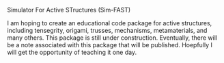 Simulator For Active STructures (Sim-FAST)

I am hoping to create an educational code package for active structures, including tensegrity, origami, trusses, mechanisms, metamaterials, and many others. 
This package is still under construction.
Eventually, there will be a note associated with this package that will be published. 
Hoepfully I will get the opportunity of teaching it one day. 
